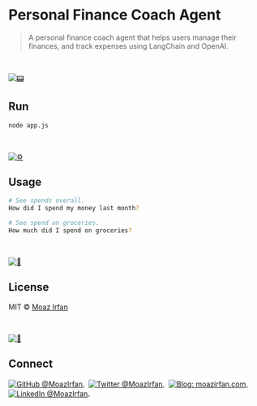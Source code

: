 # Personal Finance Coach Agent


> A personal finance coach agent that helps users manage their finances, and track expenses using LangChain and OpenAI.


<br>

[![📟](https://github.com/MoazIrfan/wc-cli/raw/main/.github/install.png)](./../../)

## Run

```sh
node app.js
```

<br>

[![⚙️](https://github.com/MoazIrfan/wc-cli/raw/main/.github/usage.png)](./../../)

## Usage

```sh
# See spends overall.
How did I spend my money last month?

# See spend on groceries.
How much did I spend on groceries?
```


<br>

[![📃](https://raw.githubusercontent.com/MoazIrfan/wc-cli/main/.github/license.png)](./../../)
## License

MIT © [Moaz Irfan](https://twitter.com/MoazIrfan/)

<br>

[![🙌](https://github.com/MoazIrfan/wc-cli/raw/main/.github/connect.png)](./../../)

## Connect

<div align="left">
    <p>
    <a href="https://github.com/MoazIrfan">
        <img alt="GitHub @MoazIrfan" align="center" src="https://img.shields.io/badge/GITHUB-gray.svg?colorB=6cc644&style=flat" />
    </a>&nbsp;
    <a href="https://twitter.com/MoazIrfan/">
        <img alt="Twitter @MoazIrfan" align="center" src="https://img.shields.io/badge/TWITTER-gray.svg?colorB=1da1f2&style=flat" />
    </a>&nbsp;
    <a href="https://moazirfan.com/">
        <img alt="Blog: moazirfan.com" align="center" src="https://img.shields.io/badge/MY%20BLOG-gray.svg?colorB=4D2AFF&style=flat" />
    </a>&nbsp;
    <a href="https://www.linkedin.com/in/moazirfan/">
        <img alt="LinkedIn @MoazIrfan" align="center" src="https://img.shields.io/badge/LINKEDIN-gray.svg?colorB=0077b5&style=flat" />
    </a>&nbsp;
</p>
</div>
